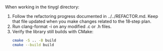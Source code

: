 When working in the tinygl directory:
1. Follow the refactoring progress documented in ../../REFACTOR.md. Keep that file updated when you make changes related to the 18‑step plan.
2. Run clang-format -i on any modified .c or .h files.
3. Verify the library still builds with CMake:
   ```bash
   cmake -S .. -B build
   cmake --build build
   ```